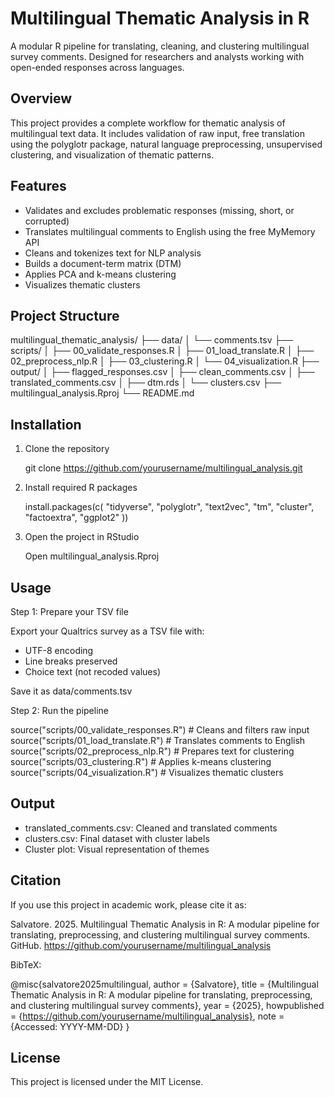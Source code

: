 # Multilingual Thematic Analysis in R

A modular R pipeline for translating, cleaning, and clustering multilingual survey comments. Designed for researchers and analysts working with open-ended responses across languages.

## Overview

This project provides a complete workflow for thematic analysis of multilingual text data. It includes validation of raw input, free translation using the polyglotr package, natural language preprocessing, unsupervised clustering, and visualization of thematic patterns.

## Features

- Validates and excludes problematic responses (missing, short, or corrupted)
- Translates multilingual comments to English using the free MyMemory API
- Cleans and tokenizes text for NLP analysis
- Builds a document-term matrix (DTM)
- Applies PCA and k-means clustering
- Visualizes thematic clusters

## Project Structure

multilingual_thematic_analysis/
├── data/
│   └── comments.tsv
├── scripts/
│   ├── 00_validate_responses.R
│   ├── 01_load_translate.R
│   ├── 02_preprocess_nlp.R
│   ├── 03_clustering.R
│   └── 04_visualization.R
├── output/
│   ├── flagged_responses.csv
│   ├── clean_comments.csv
│   ├── translated_comments.csv
│   ├── dtm.rds
│   └── clusters.csv
├── multilingual_analysis.Rproj
└── README.md

## Installation

1. Clone the repository

   git clone https://github.com/yourusername/multilingual_analysis.git

2. Install required R packages

   install.packages(c(
     "tidyverse", "polyglotr", "text2vec", "tm",
     "cluster", "factoextra", "ggplot2"
   ))

3. Open the project in RStudio

   Open multilingual_analysis.Rproj

## Usage

Step 1: Prepare your TSV file

Export your Qualtrics survey as a TSV file with:
- UTF-8 encoding
- Line breaks preserved
- Choice text (not recoded values)

Save it as data/comments.tsv

Step 2: Run the pipeline

source("scripts/00_validate_responses.R")   # Cleans and filters raw input  
source("scripts/01_load_translate.R")       # Translates comments to English  
source("scripts/02_preprocess_nlp.R")       # Prepares text for clustering  
source("scripts/03_clustering.R")           # Applies k-means clustering  
source("scripts/04_visualization.R")        # Visualizes thematic clusters

## Output

- translated_comments.csv: Cleaned and translated comments
- clusters.csv: Final dataset with cluster labels
- Cluster plot: Visual representation of themes

## Citation

If you use this project in academic work, please cite it as:

Salvatore. 2025. Multilingual Thematic Analysis in R: A modular pipeline for translating, preprocessing, and clustering multilingual survey comments. GitHub. https://github.com/yourusername/multilingual_analysis

BibTeX:

@misc{salvatore2025multilingual,
  author       = {Salvatore},
  title        = {Multilingual Thematic Analysis in R: A modular pipeline for translating, preprocessing, and clustering multilingual survey comments},
  year         = {2025},
  howpublished = {https://github.com/yourusername/multilingual_analysis},
  note         = {Accessed: YYYY-MM-DD}
}

## License

This project is licensed under the MIT License.
